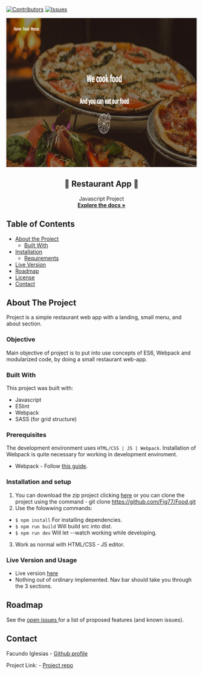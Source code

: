 [![Contributors][contributors-shield]][contributors-url]
[![Issues][issues-shield]][issues-url]
<br />
<p align="center">
  <img src="rest.png" alt="menu" width="718" height="394">
  <h2 align="center">🍕 Restaurant App 🍕</h2>
  <p align="center">
  	Javascript Project
    <br />
    <a href="https://github.com/Fig77/Food"><strong>Explore the docs »</strong></a>
    <br />
</p>


<!-- TABLE OF CONTENTS -->
## Table of Contents

* [About the Project](#about-the-project)
  * [Built With](#built-with)
* [Installation](#installation-and-setup)
	* [Requirements](#perquisites)
* [Live Version](#live-version-and-usage)
* [Roadmap](#roadmap)
* [License](#license)
* [Contact](#contact)


<!-- ABOUT THE PROJECT -->
## About The Project 
Project is a simple restaurant web app with a landing, small menu, and about section.

### Objective
Main objective of project is to put into use concepts of ES6, Webpack and modularized code, by doing a small restaurant web-app.

### Built With
This project was built with: 
* Javascript
* ESlint
* Webpack
* SASS (for grid structure)

### Prerequisites
 The development environment uses `HTML/CSS | JS | Webpack`. Installation of Webpack is quite necessary for working in development enviroment.
  - Webpack - Follow [this guide](https://webpack.js.org/guides/installation/).
  
### Installation and setup
1. You can download the zip project clicking [here](https://github.com/Fig77/Food.git) or you can clone the project using the command - git clone <https://github.com/Fig77/Food.git>
2. Use the folowwing commands: 

- `$ npm install` For installing dependencies.
- `$ npm run build` Will build src into dist.
- `$ npm run dev` Will let --watch working while developing.

3. Work as normal with HTML/CSS - JS editor.

### Live Version and Usage

* Live version [here](https://fig77.github.io/Food/index.html)
* Nothing out of ordinary implemented. Nav bar should take you through the 3 sections.

<!-- ROADMAP -->

## Roadmap

See the [open issues ](https://github.com/Fig77/Food/issues)for a list of proposed features (and known issues).

<!-- CONTACT -->
## Contact

Facundo Iglesias - [Github profile](https://github.com/Fig77)

Project Link: - [Project repo](https://github.com/Fig77/Food)

<!-- MARKDOWN LINKS & IMAGES -->
<!-- https://www.markdownguide.org/basic-syntax/#reference-style-links -->
[contributors-shield]: https://img.shields.io/badge/Contributors-1-brightgreen
[contributors-url]: https://github.com/Fig77/Food/graphs/contributors
[issues-shield]: https://img.shields.io/badge/issues-0-%2300ff00
[issues-url]: https://github.com/Fig77/Food/issues
[product-screenshot]: assets/menu.png
